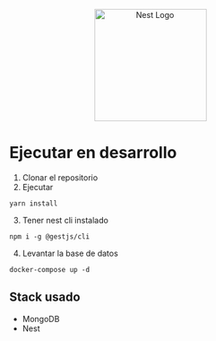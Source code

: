 <p align="center">
  <a href="http://nestjs.com/" target="blank"><img src="https://nestjs.com/img/logo-small.svg" width="200" alt="Nest Logo" /></a>
</p>

# Ejecutar en desarrollo

1. Clonar el repositorio
2. Ejecutar
```
yarn install
```
3. Tener nest cli instalado
```
npm i -g @gestjs/cli
```

4. Levantar la base de datos
```
docker-compose up -d
```

## Stack usado
* MongoDB
* Nest